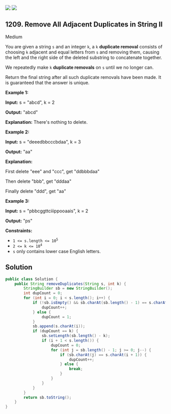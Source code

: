 [![](https://img.shields.io/github/stars/javadev/LeetCode-in-Java?label=Stars&style=flat-square)](https://github.com/javadev/LeetCode-in-Java)
[![](https://img.shields.io/github/forks/javadev/LeetCode-in-Java?label=Fork%20me%20on%20GitHub%20&style=flat-square)](https://github.com/javadev/LeetCode-in-Java/fork)

## 1209\. Remove All Adjacent Duplicates in String II

Medium

You are given a string `s` and an integer `k`, a `k` **duplicate removal** consists of choosing `k` adjacent and equal letters from `s` and removing them, causing the left and the right side of the deleted substring to concatenate together.

We repeatedly make `k` **duplicate removals** on `s` until we no longer can.

Return the final string after all such duplicate removals have been made. It is guaranteed that the answer is unique.

**Example 1:**

**Input:** s = "abcd", k = 2

**Output:** "abcd"

**Explanation:** There's nothing to delete.

**Example 2:**

**Input:** s = "deeedbbcccbdaa", k = 3

**Output:** "aa"

**Explanation:** 

First delete "eee" and "ccc", get "ddbbbdaa" 

Then delete "bbb", get "dddaa" 

Finally delete "ddd", get "aa"

**Example 3:**

**Input:** s = "pbbcggttciiippooaais", k = 2

**Output:** "ps"

**Constraints:**

*   <code>1 <= s.length <= 10<sup>5</sup></code>
*   <code>2 <= k <= 10<sup>4</sup></code>
*   `s` only contains lower case English letters.

## Solution

```java
public class Solution {
    public String removeDuplicates(String s, int k) {
        StringBuilder sb = new StringBuilder();
        int dupCount = 0;
        for (int i = 0; i < s.length(); i++) {
            if (!sb.isEmpty() && sb.charAt(sb.length() - 1) == s.charAt(i)) {
                dupCount++;
            } else {
                dupCount = 1;
            }
            sb.append(s.charAt(i));
            if (dupCount == k) {
                sb.setLength(sb.length() - k);
                if (i + 1 < s.length()) {
                    dupCount = 0;
                    for (int j = sb.length() - 1; j >= 0; j--) {
                        if (sb.charAt(j) == s.charAt(i + 1)) {
                            dupCount++;
                        } else {
                            break;
                        }
                    }
                }
            }
        }
        return sb.toString();
    }
}
```